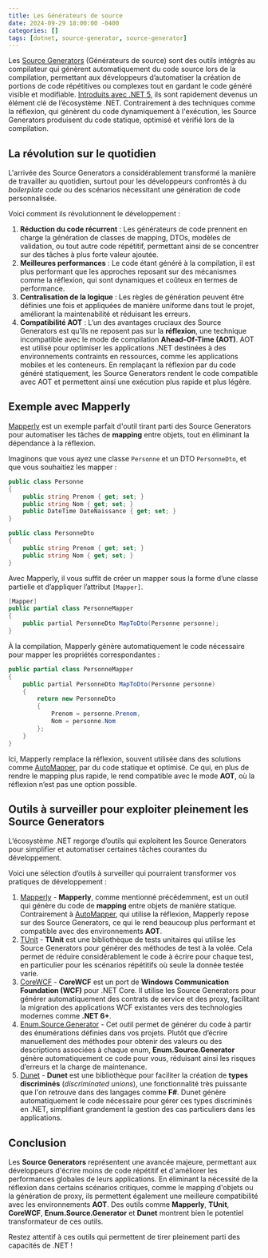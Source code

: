 ```yaml
---
title: Les Générateurs de source
date: 2024-09-29 18:00:00 -0400
categories: []
tags: [dotnet, source-generator, source-generator]
---
```


Les [Source Generators](https://learn.microsoft.com/en-us/dotnet/csharp/roslyn-sdk/source-generators-overview) (Générateurs de source) sont des outils intégrés au compilateur qui génèrent automatiquement du code source lors de la compilation, permettant aux développeurs d’automatiser la création de portions de code répétitives ou complexes tout en gardant le code généré visible et modifiable. [Introduits avec .NET 5](https://devblogs.microsoft.com/dotnet/introducing-c-source-generators/#:~:text=A%20Source%20Generator%20is%20a%20.NET%20Standard%202.0%20assembly%20that#:~:text=A%20Source%20Generator%20is%20a%20.NET%20Standard%202.0%20assembly%20that), ils sont rapidement devenus un élément clé de l’écosystème .NET. Contrairement à des techniques comme la réflexion, qui génèrent du code dynamiquement à l'exécution, les Source Generators produisent du code statique, optimisé et vérifié lors de la compilation.

## La révolution sur le quotidien

L'arrivée des Source Generators a considérablement transformé la manière de travailler au quotidien, surtout pour les développeurs confrontés à du *boilerplate code* ou des scénarios nécessitant une génération de code personnalisée.

Voici comment ils révolutionnent le développement :

1. **Réduction du code récurrent** : Les générateurs de code prennent en charge la génération de classes de mapping, DTOs, modèles de validation, ou tout autre code répétitif, permettant ainsi de se concentrer sur des tâches à plus forte valeur ajoutée.
2. **Meilleures performances** : Le code étant généré à la compilation, il est plus performant que les approches reposant sur des mécanismes comme la réflexion, qui sont dynamiques et coûteux en termes de performance.
3. **Centralisation de la logique** : Les règles de génération peuvent être définies une fois et appliquées de manière uniforme dans tout le projet, améliorant la maintenabilité et réduisant les erreurs.
4. **Compatibilité AOT** : L’un des avantages cruciaux des Source Generators est qu’ils ne reposent pas sur la **réflexion**, une technique incompatible avec le mode de compilation **Ahead-Of-Time (AOT)**. AOT est utilisé pour optimiser les applications .NET destinées à des environnements contraints en ressources, comme les applications mobiles et les conteneurs. En remplaçant la réflexion par du code généré statiquement, les Source Generators rendent le code compatible avec AOT et permettent ainsi une exécution plus rapide et plus légère.

## Exemple avec Mapperly

[Mapperly](https://github.com/riok/mapperly) est un exemple parfait d'outil tirant parti des Source Generators pour automatiser les tâches de **mapping** entre objets, tout en éliminant la dépendance à la réflexion.

Imaginons que vous ayez une classe `Personne` et un DTO `PersonneDto`, et que vous souhaitiez les mapper :

```csharp
public class Personne
{
    public string Prenom { get; set; }
    public string Nom { get; set; }
    public DateTime DateNaissance { get; set; }
}

public class PersonneDto
{
    public string Prenom { get; set; }
    public string Nom { get; set; }
}
```

Avec Mapperly, il vous suffit de créer un mapper sous la forme d’une classe partielle et d’appliquer l’attribut `[Mapper]`.

```csharp
[Mapper]
public partial class PersonneMapper
{
    public partial PersonneDto MapToDto(Personne personne);
}
```

À la compilation, Mapperly génère automatiquement le code nécessaire pour mapper les propriétés correspondantes :

```csharp
public partial class PersonneMapper
{
    public partial PersonneDto MapToDto(Personne personne)
    {
        return new PersonneDto
        {
            Prenom = personne.Prenom,
            Nom = personne.Nom
        };
    }
}
```

Ici, Mapperly remplace la réflexion, souvent utilisée dans des solutions comme [AutoMapper](https://docs.automapper.org/en/stable/), par du code statique et optimisé. Ce qui, en plus de rendre le mapping plus rapide, le rend compatible avec le mode **AOT**, où la réflexion n’est pas une option possible.

## Outils à surveiller pour exploiter pleinement les Source Generators

L’écosystème .NET regorge d’outils qui exploitent les Source Generators pour simplifier et automatiser certaines tâches courantes du développement. 

Voici une sélection d’outils à surveiller qui pourraient transformer vos pratiques de développement :

1. [Mapperly](https://github.com/riok/mapperly) - **Mapperly**, comme mentionné précédemment, est un outil qui génère du code de **mapping** entre objets de manière statique. Contrairement à [AutoMapper](https://docs.automapper.org/en/stable/), qui utilise la réflexion, Mapperly repose sur des Source Generators, ce qui le rend beaucoup plus performant et compatible avec des environnements **AOT**.
2. [TUnit](https://github.com/thomhurst/TUnit) - **TUnit** est une bibliothèque de tests unitaires qui utilise les Source Generators pour générer des méthodes de test à la volée. Cela permet de réduire considérablement le code à écrire pour chaque test, en particulier pour les scénarios répétitifs où seule la donnée testée varie.
3. [CoreWCF](https://github.com/CoreWCF/CoreWCF) - **CoreWCF** est un port de **Windows Communication Foundation (WCF)** pour .NET Core. Il utilise les Source Generators pour générer automatiquement des contrats de service et des proxy, facilitant la migration des applications WCF existantes vers des technologies modernes comme **.NET 6+**.
4. [Enum.Source.Generator](https://github.com/EngRajabi/Enum.Source.Generator) - Cet outil permet de générer du code à partir des énumérations définies dans vos projets. Plutôt que d’écrire manuellement des méthodes pour obtenir des valeurs ou des descriptions associées à chaque enum, **Enum.Source.Generator** génère automatiquement ce code pour vous, réduisant ainsi les risques d’erreurs et la charge de maintenance.
5. [Dunet](https://github.com/domn1995/dunet) - **Dunet** est une bibliothèque pour faciliter la création de **types discriminés** (*discriminated unions*), une fonctionnalité très puissante que l'on retrouve dans des langages comme **F#**. Dunet génère automatiquement le code nécessaire pour gérer ces types discriminés en .NET, simplifiant grandement la gestion des cas particuliers dans les applications.

## Conclusion

Les **Source Generators** représentent une avancée majeure, permettant aux développeurs d'écrire moins de code répétitif et d'améliorer les performances globales de leurs applications. En éliminant la nécessité de la réflexion dans certains scénarios critiques, comme le mapping d'objets ou la génération de proxy, ils permettent également une meilleure compatibilité avec les environnements **AOT**. Des outils comme **Mapperly**, **TUnit**, **CoreWCF**, **Enum.Source.Generator** et **Dunet** montrent bien le potentiel transformateur de ces outils.

Restez attentif à ces outils qui permettent de tirer pleinement parti des capacités de .NET !

